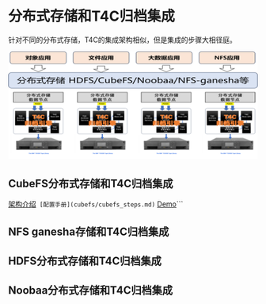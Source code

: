# 分布式存储和T4C归档集成
针对不同的分布式存储，T4C的集成架构相似，但是集成的步骤大相径庭。

![arc](../pic/storage_t4c.png)

## CubeFS分布式存储和T4C归档集成
[架构介绍](cubefs/cubefs_overview.md)```
[配置手册](cubefs/cubefs_steps.md)```
[Demo](cubefs/demo.md)```


## NFS ganesha存储和T4C归档集成


## HDFS分布式存储和T4C归档集成



## Noobaa分布式存储和T4C归档集成

